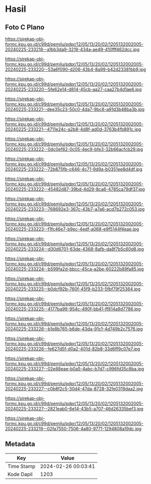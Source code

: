 # Hasil

## Foto C Plano

https://sirekap-obj-formc.kpu.go.id/c99d/pemilu/pdpr/12/05/13/20/02/1205132002005-20240225-233218--a1bb3da9-3219-434a-ae49-410fff462dcc.jpg

https://sirekap-obj-formc.kpu.go.id/c99d/pemilu/pdpr/12/05/13/20/02/1205132002005-20240225-233220--53a6f090-d206-43b4-8a99-b42d23381bb9.jpg

https://sirekap-obj-formc.kpu.go.id/c99d/pemilu/pdpr/12/05/13/20/02/1205132002005-20240225-233220--5fe62e14-d814-45cb-aa27-caa27b4d1ae6.jpg

https://sirekap-obj-formc.kpu.go.id/c99d/pemilu/pdpr/12/05/13/20/02/1205132002005-20240225-233221--dee35c23-50c0-4da7-9bc6-a91d3b48ba3b.jpg

https://sirekap-obj-formc.kpu.go.id/c99d/pemilu/pdpr/12/05/13/20/02/1205132002005-20240225-233221--4711e24c-a2b8-4d8f-ad0d-3763b4fb891c.jpg

https://sirekap-obj-formc.kpu.go.id/c99d/pemilu/pdpr/12/05/13/20/02/1205132002005-20240225-233222--0dc0ef82-0c05-4ec9-bfe3-32b66acfcb29.jpg

https://sirekap-obj-formc.kpu.go.id/c99d/pemilu/pdpr/12/05/13/20/02/1205132002005-20240225-233222--72b875fb-c646-4c71-9d9a-b0351ee8d4df.jpg

https://sirekap-obj-formc.kpu.go.id/c99d/pemilu/pdpr/12/05/13/20/02/1205132002005-20240225-233222--45482d87-39bd-4d29-8ca6-4785ca79df37.jpg

https://sirekap-obj-formc.kpu.go.id/c99d/pemilu/pdpr/12/05/13/20/02/1205132002005-20240225-233223--768692e3-367c-43b7-a7a6-acd7b272c053.jpg

https://sirekap-obj-formc.kpu.go.id/c99d/pemilu/pdpr/12/05/13/20/02/1205132002005-20240225-233223--f1fc46e7-b9ec-4edf-a068-e9f5144f4eae.jpg

https://sirekap-obj-formc.kpu.go.id/c99d/pemilu/pdpr/12/05/13/20/02/1205132002005-20240225-233224--d30d6701-63de-4368-8afb-da8f7b5c60d8.jpg

https://sirekap-obj-formc.kpu.go.id/c99d/pemilu/pdpr/12/05/13/20/02/1205132002005-20240225-233224--b599fa2d-bbcc-45ca-a2be-60222b89fa85.jpg

https://sirekap-obj-formc.kpu.go.id/c99d/pemilu/pdpr/12/05/13/20/02/1205132002005-20240225-233225--b0dcf92b-760f-45f9-b233-5fbf79f25364.jpg

https://sirekap-obj-formc.kpu.go.id/c99d/pemilu/pdpr/12/05/13/20/02/1205132002005-20240225-233225--4177ba99-954c-490f-bb41-ff814a9d7786.jpg

https://sirekap-obj-formc.kpu.go.id/c99d/pemilu/pdpr/12/05/13/20/02/1205132002005-20240225-233226--b1e8b765-b6de-43da-91c1-4d749b2c7576.jpg

https://sirekap-obj-formc.kpu.go.id/c99d/pemilu/pdpr/12/05/13/20/02/1205132002005-20240225-233226--fe627d5f-d0a2-401d-82b8-33d6ff9c07e7.jpg

https://sirekap-obj-formc.kpu.go.id/c99d/pemilu/pdpr/12/05/13/20/02/1205132002005-20240225-233227--02e88eae-b0a5-4abc-b7d7-c996fd35c8ba.jpg

https://sirekap-obj-formc.kpu.go.id/c99d/pemilu/pdpr/12/05/13/20/02/1205132002005-20240225-233227--c0b8f2c5-30d4-47da-8728-32fe0319daa2.jpg

https://sirekap-obj-formc.kpu.go.id/c99d/pemilu/pdpr/12/05/13/20/02/1205132002005-20240225-233227--2821eab0-6e14-43b5-a707-46d26335bef3.jpg

https://sirekap-obj-formc.kpu.go.id/c99d/pemilu/pdpr/12/05/13/20/02/1205132002005-20240225-233219--02fa7550-7506-4a80-9771-1294808a19dc.jpg


## Metadata

| Key        | Value               |
| ---------- | ------------------- |
| Time Stamp | 2024-02-26 00:03:41 |
| Kode Dapil | 1203                |



